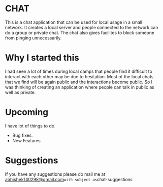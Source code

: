 # CHAT
This is a chat application that can be used for local usage in a small network. It creates a local server and people connected to the network can do a group or private chat. The chat also gives facilites to block someone from pinging unnecessarily.

# Why I started this
I had seen a lot of times during local camps that people find it difficult to interact with each other may be due to hesitation. Most of the local chats that we find will be again public and the interactions become public. So I was thinking of creating an application where people can talk in public as well as private.


# Upcoming
I have lot of things to do. 
* Bug fixes.
* New Features

# Suggestions
If you have any suggestions please do mail me at abhishek140298@gmail.com` with subject as `chat-suggestions`

